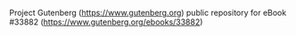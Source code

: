 Project Gutenberg (https://www.gutenberg.org) public repository for eBook #33882 (https://www.gutenberg.org/ebooks/33882)

